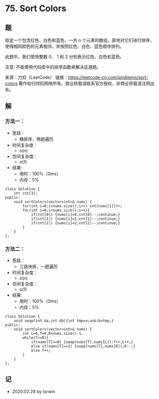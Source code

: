 # 75. Sort Colors

## 题

给定一个包含红色、白色和蓝色，一共 n 个元素的数组，原地对它们进行排序，使得相同颜色的元素相邻，并按照红色、白色、蓝色顺序排列。

此题中，我们使用整数 0、 1 和 2 分别表示红色、白色和蓝色。

注意:
不能使用代码库中的排序函数来解决这道题。

来源：力扣（LeetCode）
链接：https://leetcode-cn.com/problems/sort-colors
著作权归领扣网络所有。商业转载请联系官方授权，非商业转载请注明出处。

## 解

### 方法一：
- 思路：
  - 桶排序，两趟遍历
- 时间复杂度：
  - o(n)
- 空间复杂度：
  - o(1)
- 结果:
  - 用时：100%（0ms）
  - 内存：5%
```
class Solution {
    int cnt[3];
public:
    void sortColors(vector<int>& nums) {
        for(int i=0;i<nums.size();i++) cnt[nums[i]]++;
        for(int i=0;i<nums.size();i++){
            if(cnt[0]) {nums[i]=0,cnt[0]--;continue;}
            if(cnt[1]) {nums[i]=1,cnt[1]--;continue;}
            if(cnt[2]) {nums[i]=2,cnt[2]--;continue;}
        }
    }
};
```

### 方法二：
- 思路：
  - 三路快排，一趟遍历
- 时间复杂度：
  - o(n)
- 空间复杂度：
  - o(1)
- 结果:
  - 用时：100%（0ms）
  - 内存：5%
```
class Solution {
    void swap(int &a,int &b){int tmp=a;a=b;b=tmp;}
public:
    void sortColors(vector<int>& nums) {
        int L=0,T=0,R=nums.size()-1;
        while(T<=R){
            if(nums[T]==0) {swap(nums[T],nums[L]);T++,L++;}
            else if(nums[T]==2) {swap(nums[T],nums[R]);R--;}
            else T++;
        }
    }
};
```

## 记

- 2020.02.28 by lorwin